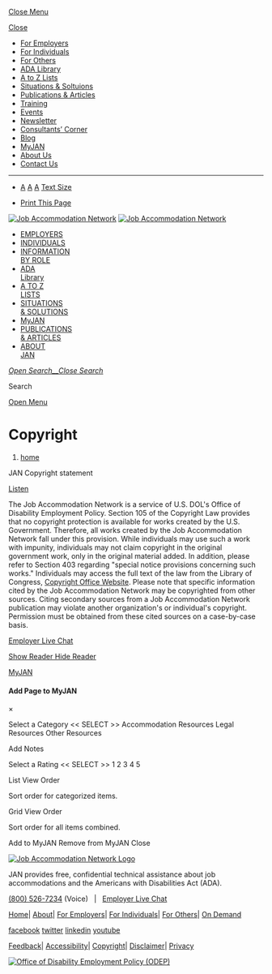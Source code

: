 [Close Menu](#)

[Close](javascript:closePanel();)

* [For Employers](https://askjan.org/info-by-role.cfm#for-employers)
* [For Individuals](https://askjan.org/info-by-role.cfm#for-individuals)
* [For Others](https://askjan.org/info-by-role.cfm#for-others)
* [ADA Library](https://askjan.org/ADA-Library.cfm)
* [A to Z Lists](https://askjan.org/a-to-z.cfm)
* [Situations & Soltuions](https://askjan.org/sitsol/index.cfm)
* [Publications & Articles](https://askjan.org/publications/index.cfm)
* [Training](https://askjan.org/events/Training.cfm)
* [Events](https://askjan.org/events/index.cfm)
* [Newsletter](https://askjan.org/newsletters/index.cfm)
* [Consultants’ Corner](https://askjan.org/publications/consultants-corner/index.cfm)
* [Blog](https://askjan.org/blogs/jan/index.cfm)
* [MyJAN](https://askjan.org/myjan/portal.cfm)
* [About Us](https://askjan.org/about-us/index.cfm)
* [Contact Us](https://askjan.org/contact-us.cfm)

* * *

* [A](#) [A](#) [A](#) [Text Size](#)
    
* [Print This Page](javascript:void(0))
    

[![Job Accommodation Network](/img/jan-logo.png)](https://askjan.org/index.cfm) [![Job Accommodation Network](/img/logo@2x.png)](https://askjan.org/index.cfm)

* [EMPLOYERS](https://askjan.org/info-by-role.cfm#for-employers)
* [INDIVIDUALS](https://askjan.org/info-by-role.cfm#for-individuals)
* [INFORMATION  
    BY ROLE](https://askjan.org/info-by-role.cfm)
* [ADA  
    Library](https://askjan.org/ADA-Library.cfm)
* [A TO Z  
    LISTS](https://askjan.org/a-to-z.cfm)
* [SITUATIONS  
    & SOLUTIONS](https://askjan.org/sitsol/index.cfm)
* [MyJAN](https://askjan.org/myjan/portal.cfm)
* [PUBLICATIONS  
    & ARTICLES](https://askjan.org/publications/index.cfm)
* [ABOUT  
    JAN](https://askjan.org/about-us/index.cfm)

[_Open Search__Close Search_](#)

  Search 

[Open Menu](#)

Copyright
=========

1. [home](https://askjan.org/)

JAN Copyright statement

[Listen](https://app-na.readspeaker.com/cgi-bin/rsent?customerid=9967&lang=en_us&readid=content&url=https%3A%2F%2Faskjan.org%2Fcopyright.cfm "Listen to this page using ReadSpeaker webReader")

The Job Accommodation Network is a service of U.S. DOL's Office of Disability Employment Policy. Section 105 of the Copyright Law provides that no copyright protection is available for works created by the U.S. Government. Therefore, all works created by the Job Accommodation Network fall under this provision. While individuals may use such a work with impunity, individuals may not claim copyright in the original government work, only in the original material added. In addition, please refer to Section 403 regarding "special notice provisions concerning such works." Individuals may access the full text of the law from the Library of Congress, [Copyright Office Website](http://www.copyright.gov/). Please note that specific information cited by the Job Accommodation Network may be copyrighted from other sources. Citing secondary sources from a Job Accommodation Network publication may violate another organization's or individual's copyright. Permission must be obtained from these cited sources on a case-by-case basis.

[Employer Live Chat](javascript:void())

[Show Reader Hide Reader](#)

[MyJAN](# "Add Link to MyJAN")

#### Add Page to MyJAN

×

Select a Category << SELECT >> Accommodation Resources Legal Resources Other Resources

Add Notes

Select a Rating << SELECT >> 1 2 3 4 5

List View Order 

Sort order for categorized items.

Grid View Order 

Sort order for all items combined.

        

Add to MyJAN Remove from MyJAN Close

[![Job Accommodation Network Logo](/img/jan-logo-2.png)](https://askjan.org/index.cfm)

JAN provides free, confidential technical assistance about job accommodations and the Americans with Disabilities Act (ADA).

[(800) 526-7234](tel://8005267234) (Voice)   |   [Employer Live Chat](javascript:void();)

[Home](https://askjan.org/index.cfm)| [About](https://askjan.org/about-us/index.cfm)| [For Employers](https://askjan.org/info-by-role.cfm#for-employers)| [For Individuals](https://askjan.org/info-by-role.cfm#for-individuals)| [For Others](https://askjan.org/info-by-role.cfm#for-others)| [On Demand](https://askjan.org/JANonDemand.cfm)

[facebook](http://www.facebook.com/pages/Morgantown-WV/Job-Accommodation-Network/44771734164) [twitter](http://twitter.com/JANatJAN) [linkedin](http://www.linkedin.com/e/vgh/1989860/) [youtube](http://www.youtube.com/user/JANinformation)

[Feedback](https://askjan.org/JANonWebFeedback.cfm)| [Accessibility](https://askjan.org/accessibility.cfm)| [Copyright](https://askjan.org/copyright.cfm)| [Disclaimer](https://askjan.org/disclaimer.cfm)| [Privacy](https://askjan.org/privacy-statement.cfm)

[![Office of Disability Employment Policy (ODEP)](/img/odep-3.png)](https://www.dol.gov/odep/)